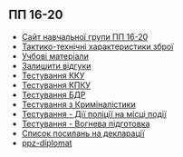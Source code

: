 <h2>ПП 16-20</h2>
<ul>
   <li>
      <a href="https://dmitriy-1986.github.io/squad-pp16-20">Сайт навчальної групи ПП 16-20</a>
   </li>
   <li>
     <a href="https://pp16-20.pp.ua/TTH.html">Тактико-технічні характеристики зброї</a>
   </li>
   <li>
     <a href="https://pp16-20.pp.ua/educational-materials.html"> Учбові матеріали</a>
   </li>
   <li>
     <a href="https://pp16-20.pp.ua/form-feedback.html">Залишити відгуки</a>
   </li>
   <li>
     <a href="https://pp16-20.pp.ua/test-kku.html">Тестування ККУ</a>
   </li>
    <li>
     <a href="https://pp16-20.pp.ua/test-kpk.html">Тестування КПКУ</a>
   </li>
   <li>
     <a href="https://pp16-20.pp.ua/bdr.html">Тестування БДР</a>
   </li>
    <li>
     <a href="https://pp16-20.pp.ua/kriminalistika.html">Тестування з Криміналістики</a>
   </li>
   <li>
     <a href="https://pp16-20.pp.ua/dii-police-na-misci-podii.html">Тестування - Дії поліції на місці події</a>
   </li>
   <li>
     <a href="https://pp16-20.pp.ua/vogneva.html">Тестування - Вогнева підготовка</a>
   </li>
    <li>
     <a href="https://pp16-20.pp.ua/declaration-link.html">Список посилань на декларації</a>
   </li>
   </li>
    <li>
     <a href="https://pp16-20.pp.ua/ppz-diplomat.html">ppz-diplomat</a>
   </li>
   
</ul>



